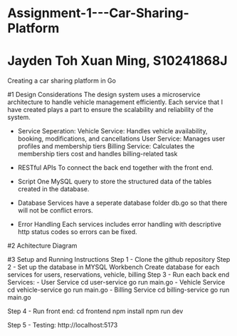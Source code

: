 # Assignment-1---Car-Sharing-Platform
# Jayden Toh Xuan Ming, S10241868J

Creating a car sharing platform in Go

#1 Design Considerations
The design system uses a microservice architecture to handle vehicle management efficiently. Each service that I have created plays a part to ensure the scalability and reliability of the system.

- Service Seperation:
  Vehicle Service: Handles vehicle availability, booking, modifications, and cancellations
  User Service: Manages user profiles and membership tiers
  Billing Service: Calculates the membership tiers cost and handles billing-related task

- RESTful APIs
  To connect the back end together with the front end.

- Script
  One MySQL query to store the structured data of the tables created in the database.

- Database
  Services have a seperate database folder db.go so that there will not be conflict errors.

- Error Handling
  Each services includes error handling with descriptive http status codes so errors can be fixed.

#2 Achitecture Diagram


#3 Setup and Running Instructions
Step 1 - Clone the github repository
Step 2 - Set up the database in MYSQL Workbench
         Create database for each services for users, reservations, vehicle, billing
Step 3 - Run each back end Services:
         - User Service
           cd user-service
           go run main.go
         - Vehicle Service
           cd vehicle-service
           go run main.go
         - Billing Service
           cd billing-service
           go run main.go

Step 4 - Run front end:
         cd frontend
         npm install
         npm run dev

Step 5 - Testing:
         http://localhost:5173

        
